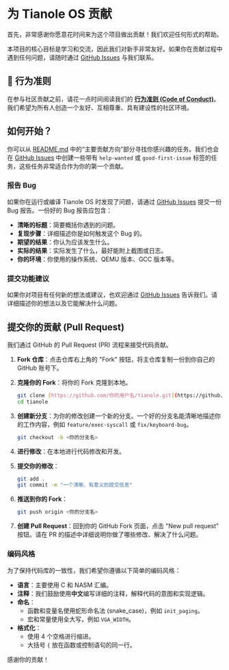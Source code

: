 # 为 Tianole OS 贡献

首先，非常感谢你愿意花时间来为这个项目做出贡献！我们欢迎任何形式的帮助。

本项目的核心目标是学习和交流，因此我们对新手非常友好。如果你在贡献过程中遇到任何问题，请随时通过 [GitHub Issues](https://github.com/microindole/tianole/issues) 与我们联系。

## 💬 行为准则

在参与社区贡献之前，请花一点时间阅读我们的 [**行为准则 (Code of Conduct)**](./CODE_OF_CONDUCT.md)。我们希望为所有人创造一个友好、互相尊重、具有建设性的社区环境。

## 如何开始？

你可以从 [README.md](./README.md) 中的“主要贡献方向”部分寻找你感兴趣的任务。我们也会在 [GitHub Issues](https://github.com/microindole/tianole/issues) 中创建一些带有 `help-wanted` 或 `good-first-issue` 标签的任务，这些任务非常适合作为你的第一个贡献。

### 报告 Bug

如果你在运行或编译 Tianole OS 时发现了问题，请通过 [GitHub Issues](https://github.com/microindole/tianole/issues) 提交一份 Bug 报告。一份好的 Bug 报告应包含：

- **清晰的标题**：简要概括你遇到的问题。
- **复现步骤**：详细描述你是如何触发这个 Bug 的。
- **期望的结果**：你认为应该发生什么。
- **实际的结果**：实际发生了什么，最好能附上截图或日志。
- **你的环境**：你使用的操作系统、QEMU 版本、GCC 版本等。

### 提交功能建议

如果你对项目有任何新的想法或建议，也欢迎通过 [GitHub Issues](https://github.com/microindole/tianole/issues) 告诉我们。请详细描述你的想法以及它能解决什么问题。

## 提交你的贡献 (Pull Request)

我们通过 GitHub 的 Pull Request (PR) 流程来接受代码贡献。

1. **Fork 仓库**：点击仓库右上角的 "Fork" 按钮，将主仓库复制一份到你自己的 GitHub 账号下。

2. **克隆你的 Fork**：将你的 Fork 克隆到本地。

   ```bash
   git clone [https://github.com/你的用户名/tianole.git](https://github.com/你的用户名/tianole.git)
   cd tianole
   ```

3. **创建新分支**：为你的修改创建一个新的分支。一个好的分支名能清晰地描述你的工作内容，例如 `feature/exec-syscall` 或 `fix/keyboard-bug`。

   ```bash
   git checkout -b <你的分支名>
   ```

4. **进行修改**：在本地进行代码修改和开发。

5. **提交你的修改**：

   ```bash
   git add .
   git commit -m "一个清晰、有意义的提交信息"
   ```

6. **推送到你的 Fork**：

   ```bash
   git push origin <你的分支名>
   ```

7. **创建 Pull Request**：回到你的 GitHub Fork 页面，点击 "New pull request" 按钮。请在 PR 的描述中详细说明你做了哪些修改、解决了什么问题。

### 编码风格

为了保持代码库的一致性，我们希望你遵循以下简单的编码风格：

- **语言**：主要使用 C 和 NASM 汇编。
- **注释**：我们鼓励使用**中文**编写详细的注释，解释代码的意图和实现逻辑。
- **命名**：
  - 函数和变量名使用蛇形命名法 (snake_case)，例如 `init_paging`。
  - 宏和常量使用全大写，例如 `VGA_WIDTH`。
- **格式化**：
  - 使用 4 个空格进行缩进。
  - 大括号 `{` 放在函数或控制语句的同一行。

感谢你的贡献！